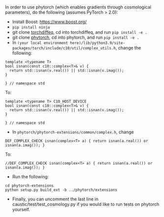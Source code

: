 In order to use phytorch (which enables gradients through cosmological parameters), do the following (assumes PyTorch > 2.0):

- Install Boost: https://www.boost.org/
- `pip install ninja`
- git clone [torchdiffeq](https://github.com/rtqichen/torchdiffeq), cd into torchdiffeq, and run `pip install -e .`
- git clone [phytorch](https://github.com/kosiokarchev/phytorch), cd into phytorch, and run `pip install -e .`
- In `(your local environment here)/lib/python3.9/site-packages/torch/include/c10/util/complex_utils.h`, change the following:
```
template <typename T> 
bool isnan(const c10::complex<T>& v) {
  return std::isnan(v.real()) || std::isnan(v.imag());
}

} // namespace std
```
To:
```
template <typename T> C10_HOST_DEVICE
bool isnan(const c10::complex<T>& v) {
  return std::isnan(v.real()) || std::isnan(v.imag());
}

} // namespace std
```

- In `phytorch/phytorch-extensions/common/complex.h`, change
```
DEF_COMPLEX_CHECK isnan(complex<T> a) { return isnan(a.real()) or isnan(a.imag()); }
```
To:
```
//DEF_COMPLEX_CHECK isnan(complex<T> a) { return isnan(a.real()) or isnan(a.imag()); }
```
- Run the following:
```
cd phytorch-extensions
python setup.py build_ext -b ../phytorch/extensions
```
- Finally, you can uncomment the last line in caustic/test/test_cosmology.py if you would like to run tests on phytorch yourself.
